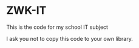 # ZWK-IT
This is the code for my  school IT subject

I ask you not to copy this code to your own library.
